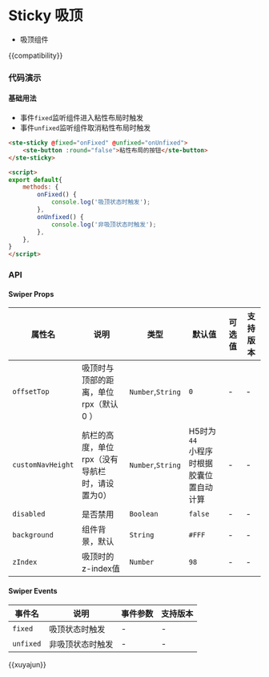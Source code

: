 # Sticky 吸顶
- 吸顶组件

{{compatibility}}

### 代码演示

#### 基础用法
- 事件`fixed`监听组件进入粘性布局时触发
- 事件`unfixed`监听组件取消粘性布局时触发
```html
<ste-sticky @fixed="onFixed" @unfixed="onUnfixed">
	<ste-button :round="false">粘性布局的按钮</ste-button>
</ste-sticky>

<script>
export default{
	methods: {
		onFixed() {
			console.log('吸顶状态时触发');
		},
		onUnfixed() {
			console.log('非吸顶状态时触发');
		},
	},
}
</script>
```



### API
#### Swiper Props

| 属性名						| 说明																					| 类型								| 默认值																			| 可选值	| 支持版本	|
| -----							| -----																				| -----							| -----																			| -----	| -----		|
| `offsetTop`				| 吸顶时与顶部的距离，单位rpx（默认 0 ）				| `Number`,`String`	| `0`																				| -			| -				|
| `customNavHeight`	| 航栏的高度，单位rpx（没有导航栏时，请设置为0）	| `Number`,`String`	| H5时为`44`<br/>小程序时根据胶囊位置自动计算	| -			| -				|
| `disabled`				| 是否禁用																			| `Boolean`					| `false`																		| -			| -				|
| `background`			| 组件背景，默认																| `String`					| `#FFF`																		| -			| -				|
| `zIndex`					| 吸顶时的z-index值														| `Number`					| `98`																			| -			| -				|

#### Swiper Events
|事件名			|说明							|事件参数	|支持版本	|
| ---				| ---							| ---			| ---			|
| `fixed`		| 吸顶状态时触发				| -				| -				|
| `unfixed`	| 非吸顶状态时触发	| -				| -				|


{{xuyajun}}